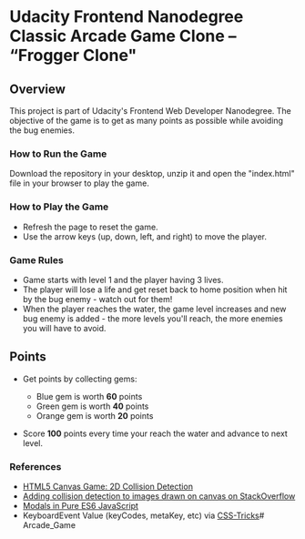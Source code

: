 # Udacity Frontend Nanodegree Classic Arcade Game Clone – “Frogger Clone"

## Overview

This project is part of Udacity's Frontend Web Developer Nanodegree.
The objective of the game is to get as many points as possible while avoiding the bug enemies.

### How to Run the Game

Download the repository in your desktop, unzip it and open the "index.html"
file in your browser to play the game.

### How to Play the Game 

- Refresh the page to reset the game.
- Use the arrow keys (up, down, left, and right) to move the player.

### Game Rules

- Game starts with level 1 and the player having 3 lives.
- The player will lose a life and get reset back to home position when hit by the bug enemy - watch out for them!
- When the player reaches the water, the game level increases and new bug enemy is added - the more levels you'll reach, the more enemies you will have to avoid.

## Points 
- Get points by collecting gems:
   * Blue gem is worth **60** points
   * Green gem is worth **40** points
   * Orange gem is worth **20** points

- Score **100** points every time your reach the water and advance to next level.
 
### References

* [HTML5 Canvas Game: 2D Collision Detection](http://blog.sklambert.com/html5-canvas-game-2d-collision-detection#d-collision-detection)
* [Adding collision detection to images drawn on canvas on StackOverflow](https://stackoverflow.com/questions/13916966/adding-collision-detection-to-images-drawn-on-canvas)
* [Modals in Pure ES6 JavaScript](https://lowrey.me/modals-in-pure-es6-javascript/)
* KeyboardEvent Value (keyCodes, metaKey, etc) via [CSS-Tricks](https://lowrey.me/modals-in-pure-es6-javascript/)# Arcade_Game
